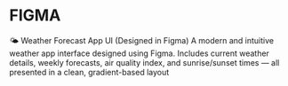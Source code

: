 # FIGMA
🌤 Weather Forecast App UI (Designed in Figma)
A modern and intuitive weather app interface designed using Figma. Includes current weather details, weekly forecasts, air quality index, and sunrise/sunset times — all presented in a clean, gradient-based layout
